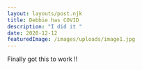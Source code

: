 ```yaml
---
layout: layouts/post.njk
title: Debbie has COVID
description: "I did it "
date: 2020-12-12
featuredImage: /images/uploads/image1.jpg
---
```

Finally got this to work !!